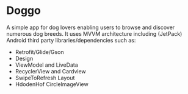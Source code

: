 # Doggo
A simple app for dog lovers enabling users to browse and discover numerous dog breeds. 
It uses MVVM architecture including (JetPack) Android third party libraries/dependencies such as: 
  - Retrofit/Glide/Gson
  - Design
  - ViewModel and LiveData
  - RecyclerView and Cardview
  - SwipeToRefresh Layout
  - HdodenHof CircleImageView
